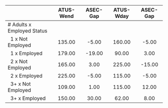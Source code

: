 
|                      |    ATUS-Wend |     ASEC-Gap |    ATUS-Wday |     ASEC-Gap |
| -------------------- | :----------: | :----------: | :----------: | :----------: |
| # Adults x Employed Status |              |              |              |              |
| &nbsp;&nbsp;1 x Not Employed |       135.00 |        -5.00 |       160.00 |        -5.00 |
| &nbsp;&nbsp;1 x Employed |       179.00 |       -19.00 |        90.00 |         3.00 |
| &nbsp;&nbsp;2 x Not Employed |       165.00 |         3.00 |       225.00 |       -15.00 |
| &nbsp;&nbsp;2 x Employed |       225.00 |        -5.00 |       115.00 |        -5.00 |
| &nbsp;&nbsp;3+ x Not Employed |       109.00 |         1.00 |       115.00 |        12.00 |
| &nbsp;&nbsp;3+ x Employed |       150.00 |        30.00 |        62.00 |         8.00 |

